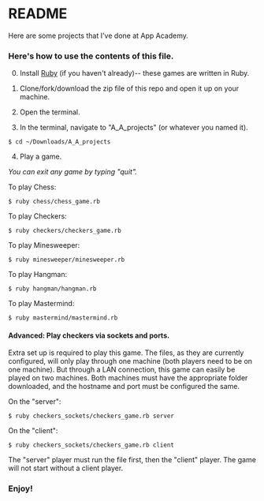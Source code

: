 # README

Here are some projects that I've done at App Academy.

### Here's how to use the contents of this file.

0. Install [Ruby](https://www.ruby-lang.org/en/) (if you haven't already)-- these games are written in Ruby.

1. Clone/fork/download the zip file of this repo and open it up on your machine.

2. Open the terminal.

3. In the terminal, navigate to "A_A_projects" (or whatever you named it).

  ```
  $ cd ~/Downloads/A_A_projects
  ```

4. Play a game.

  *You can exit any game by typing "quit".*


  To play Chess:

  ```
  $ ruby chess/chess_game.rb
  ```


  To play Checkers:
  ```
  $ ruby checkers/checkers_game.rb
  ```
  

  To play Minesweeper:
  ```
  $ ruby minesweeper/minesweeper.rb
  ```
  

  To play Hangman:
  ```
  $ ruby hangman/hangman.rb
  ```


  To play Mastermind:
  ```
  $ ruby mastermind/mastermind.rb
  ```

  
  
  
#### Advanced: Play checkers via sockets and ports.
  
Extra set up is required to play this game. The files, as they are currently configured, will only play through one machine (both players need to be on one machine). But through a LAN connection, this game can easily be played on two machines. Both machines must have the appropriate folder downloaded, and the hostname and port must be configured the same.

On the "server":

  ```
  $ ruby checkers_sockets/checkers_game.rb server
  ```
  
  
On the "client":  

  ```
  $ ruby checkers_sockets/checkers_game.rb client
  ```
  
The "server" player must run the file first, then the "client" player. The game will not start without a client player.  
  
### Enjoy!